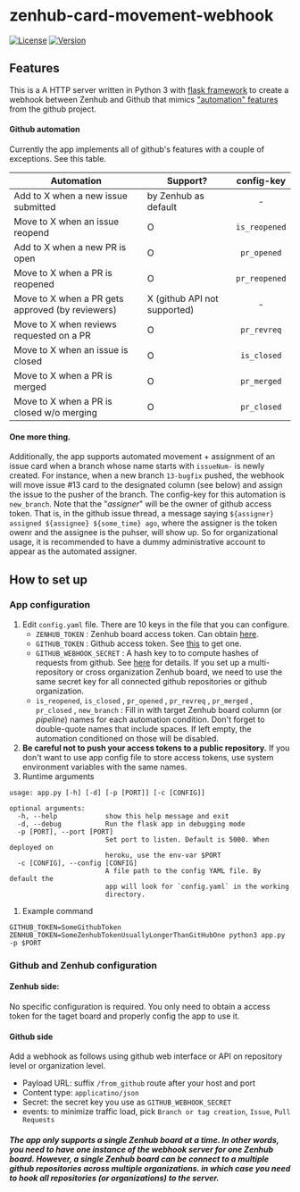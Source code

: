 # zenhub-card-movement-webhook
[![License](https://img.shields.io/github/license/keighrim/zenhub-card-movement-webhook.svg?style=popout-square)](LICENSE) 
[![Version](https://img.shields.io/github/tag/keighrim/zenhub-card-movement-webhook.svg?style=popout-square)](https://github.com/keighrim/zenhub-card-movement-webhook/tags) 

## Features 

This is a A HTTP server written in Python 3 with [flask framework](http://flask.pocoo.org/) to create a webhook between Zenhub and Github that mimics ["automation" features](https://help.github.com/en/articles/configuring-automation-for-project-boards) from the github project.
#### Github automation 
Currently the app implements all of github's features with a couple of exceptions. See this table. 

| Automation | Support? | config-key |
| --- | --- | :---: |
| Add to X when a new issue submitted | by Zenhub as default | - |
| Move to X when an issue reopend | O | `is_reopened` |
| Add to X when a new PR is open | O | `pr_opened` |
| Move to X when a PR is reopened | O | `pr_reopened` |
| Move to X when a PR gets approved (by reviewers) | X (github API not supported) | - |
| Move to X when reviews requested on a PR | O | `pr_revreq` |
| Move to X when an issue is closed | O | `is_closed` |
| Move to X when a PR is merged | O | `pr_merged` |
| Move to X when a PR is closed w/o merging | O | `pr_closed` |

#### One more thing. 
Additionally, the app supports automated movement + assignment of an issue card when a branch whose name starts with `issueNum-` is newly created. For instance, when a new branch `13-bugfix` pushed, the webhook will move issue #13 card to the designated column (see below) and assign the issue to the pusher of the branch. The config-key for this automation is `new_branch`. Note that the "*assigner*" will be the owner of github access token. That is, in the github issue thread, a message saying `${assigner} assigned ${assignee} ${some_time} ago`, where the assigner is the token owenr and the assignee is the puhser, will show up. So for organizational usage, it is recommended to have a dummy administrative account to appear as the automated assigner.  

## How to set up

### App configuration

1. Edit `config.yaml` file. There are 10 keys in the file that you can configure. 
    * `ZENHUB_TOKEN` : Zenhub board access token. Can obtain [here](https://app.zenhub.com/dashboard/tokens).
    * `GITHUB_TOKEN` : Github access token. See [this](https://help.github.com/en/articles/creating-a-personal-access-token-for-the-command-line) to get one. 
    * `GITHUB_WEBHOOK_SECRET` : A hash key to to compute hashes of requests from github. See [here](https://developer.github.com/webhooks/securing/#setting-your-secret-token) for details. If you set up a multi-repository or cross organization Zenhub board, we need to use the same secret key for all connected github repositories or github organization. 
    * `is_reopened`, `is_closed` , `pr_opened` , `pr_revreq` , `pr_merged` , `pr_closed` , `new_branch` : Fill in with target Zenhub board column (or *pipeline*) names for each automation condition. Don't forget to double-quote names that include spaces. If left empty, the automation conditioned on those will be disabled. 
1. **Be careful not to push your access tokens to a public repository.** If you don't want to use app config file to store access tokens, use system environment variables with the same names. 
1. Runtime arguments
```
usage: app.py [-h] [-d] [-p [PORT]] [-c [CONFIG]]

optional arguments:
  -h, --help            show this help message and exit
  -d, --debug           Run the flask app in debugging mode
  -p [PORT], --port [PORT]
                        Set port to listen. Default is 5000. When deployed on
                        heroku, use the env-var $PORT
  -c [CONFIG], --config [CONFIG]
                        A file path to the config YAML file. By default the
                        app will look for `config.yaml` in the working
                        directory.
```
1. Example command
```
GITHUB_TOKEN=SomeGithubToken ZENHUB_TOKEN=SomeZenhubTokenUsuallyLongerThanGitHubOne python3 app.py -p $PORT
```

### Github and Zenhub configuration 
#### Zenhub side: 
No specific configuration is required. You only need to obtain a access token for the taget board and properly config the app to use it. 
#### Github side
Add a webhook as follows using github web interface or API on repository level or organization level. 
* Payload URL: suffix `/from_github` route after your host and port
* Content type: `applicatino/json`
* Secret: the secret key you use as `GITHUB_WEBHOOK_SECRET`
* events: to minimize traffic load, pick `Branch or tag creation`, `Issue`, `Pull Requests`
    
##### The app only supports a single Zenhub board at a time. In other words, you need to have one instance of the webhook server for one Zenhub board. However, a single Zenhub board can be connect to a multiple github repositories across multiple organizations. in which case you need to hook all repositories (or organizations) to the server.


